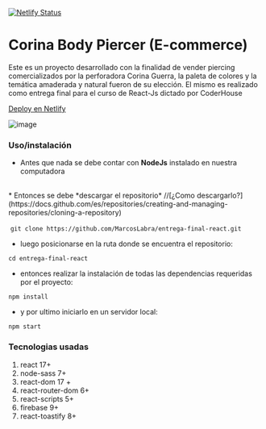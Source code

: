 [![Netlify Status](https://api.netlify.com/api/v1/badges/40e7f373-b58c-44b2-b9f8-86e9f3507f1a/deploy-status)](https://app.netlify.com/sites/entrega-final-react/deploys)

# Corina Body Piercer (E-commerce)

Este es un proyecto desarrollado con la finalidad de vender piercing comercializados por la perforadora Corina Guerra, la paleta de colores y la temática amaderada y natural fueron de su elección.
El mismo es realizado como entrega final para el curso de React-Js dictado por CoderHouse

[Deploy en Netlify](https://entrega-final-react.netlify.app/)

![image](muestraReact.gif)

### Uso/instalación

* Antes que nada se debe contar con **NodeJs** instalado en nuestra computadora
<br>
* Entonces se debe *descargar el repositorio* //[¿Como descargarlo?](https://docs.github.com/es/repositories/creating-and-managing-repositories/cloning-a-repository)

 `git clone https://github.com/MarcosLabra/entrega-final-react.git`

* luego posicionarse en la ruta donde se encuentra el repositorio:

`cd entrega-final-react`

* entonces realizar la instalación de todas las dependencias requeridas por el proyecto:

`npm install`

* y por ultimo iniciarlo en un servidor local:

`npm start`

### Tecnologias usadas

1. react 17+
3. node-sass 7+
4. react-dom 17 +
5. react-router-dom 6+
6. react-scripts 5+
8. firebase 9+
7. react-toastify 8+
